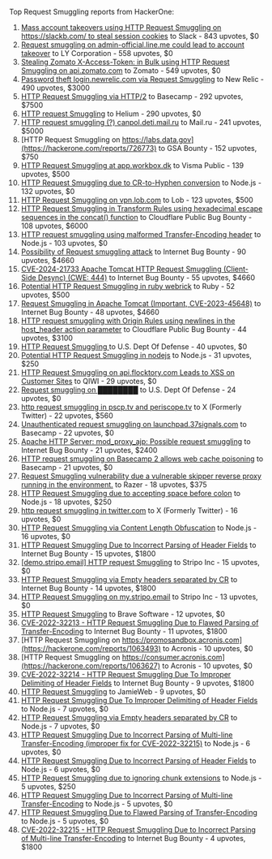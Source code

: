 Top Request Smuggling reports from HackerOne:

1. [Mass account takeovers using HTTP Request Smuggling on https://slackb.com/ to steal session cookies](https://hackerone.com/reports/737140) to Slack - 843 upvotes, $0
2. [Request smuggling on admin-official.line.me could lead to account takeover](https://hackerone.com/reports/740037) to LY Corporation - 558 upvotes, $0
3. [Stealing Zomato X-Access-Token: in Bulk using HTTP Request Smuggling on api.zomato.com](https://hackerone.com/reports/771666) to Zomato - 549 upvotes, $0
4. [Password theft login.newrelic.com via Request Smuggling](https://hackerone.com/reports/498052) to New Relic - 490 upvotes, $3000
5. [HTTP Request Smuggling via HTTP/2](https://hackerone.com/reports/1211724) to Basecamp - 292 upvotes, $7500
6. [HTTP request Smuggling](https://hackerone.com/reports/867952) to Helium - 290 upvotes, $0
7. [HTTP request smuggling (?) canpol.deti.mail.ru](https://hackerone.com/reports/957881) to Mail.ru - 241 upvotes, $5000
8. [HTTP Request Smuggling on https://labs.data.gov](https://hackerone.com/reports/726773) to GSA Bounty - 152 upvotes, $750
9. [HTTP Request Smuggling at app.workbox.dk](https://hackerone.com/reports/919988) to Visma Public - 139 upvotes, $500
10. [HTTP Request Smuggling due to CR-to-Hyphen conversion](https://hackerone.com/reports/922597) to Node.js - 132 upvotes, $0
11. [HTTP Request Smuggling on vpn.lob.com](https://hackerone.com/reports/694604) to Lob - 123 upvotes, $500
12. [HTTP Request Smuggling in Transform Rules using hexadecimal escape sequences in the concat() function](https://hackerone.com/reports/1478633) to Cloudflare Public Bug Bounty - 108 upvotes, $6000
13. [HTTP request smuggling using malformed Transfer-Encoding header](https://hackerone.com/reports/735748) to Node.js - 103 upvotes, $0
14. [Possibility of Request smuggling attack](https://hackerone.com/reports/2280391) to Internet Bug Bounty - 90 upvotes, $4660
15. [CVE-2024-21733 Apache Tomcat HTTP Request Smuggling (Client- Side Desync) (CWE: 444)](https://hackerone.com/reports/2327341) to Internet Bug Bounty - 55 upvotes, $4660
16. [Potential HTTP Request Smuggling in ruby webrick](https://hackerone.com/reports/965267) to Ruby - 52 upvotes, $500
17. [Request Smuggling in Apache Tomcat (Important, CVE-2023-45648)](https://hackerone.com/reports/2299692) to Internet Bug Bounty - 48 upvotes, $4660
18. [HTTP request smuggling with Origin Rules using newlines in the host_header action parameter](https://hackerone.com/reports/1575912) to Cloudflare Public Bug Bounty - 44 upvotes, $3100
19. [HTTP Request Smuggling ](https://hackerone.com/reports/1120982) to U.S. Dept Of Defense - 40 upvotes, $0
20. [Potential HTTP Request Smuggling in nodejs](https://hackerone.com/reports/1002188) to Node.js - 31 upvotes, $250
21. [HTTP Request Smuggling on api.flocktory.com Leads to XSS on Customer Sites](https://hackerone.com/reports/955170) to QIWI - 29 upvotes, $0
22. [Request smuggling on ████████](https://hackerone.com/reports/526880) to U.S. Dept Of Defense - 24 upvotes, $0
23. [http request smuggling in pscp.tv and periscope.tv](https://hackerone.com/reports/713285) to X (Formerly Twitter) - 22 upvotes, $560
24. [Unauthenticated request smuggling on launchpad.37signals.com](https://hackerone.com/reports/867577) to Basecamp - 22 upvotes, $0
25. [Apache HTTP Server: mod_proxy_ajp: Possible request smuggling](https://hackerone.com/reports/1594627) to Internet Bug Bounty - 21 upvotes, $2400
26. [HTTP request smuggling on Basecamp 2 allows web cache poisoning](https://hackerone.com/reports/919175) to Basecamp - 21 upvotes, $0
27. [Request Smuggling vulnerability due a vulnerable skipper reverse proxy running in the environment.](https://hackerone.com/reports/711679) to Razer - 18 upvotes, $375
28. [HTTP Request Smuggling due to accepting space before colon](https://hackerone.com/reports/1238709) to Node.js - 18 upvotes, $250
29. [http request smuggling in  twitter.com](https://hackerone.com/reports/715996) to X (Formerly Twitter) - 16 upvotes, $0
30. [HTTP Request Smuggling via Content Length Obfuscation](https://hackerone.com/reports/2237099) to Node.js - 16 upvotes, $0
31. [HTTP Request Smuggling Due to Incorrect Parsing of Header Fields](https://hackerone.com/reports/1888760) to Internet Bug Bounty - 15 upvotes, $1800
32. [[demo.stripo.email] HTTP request Smuggling](https://hackerone.com/reports/1631228) to Stripo Inc - 15 upvotes, $0
33. [HTTP Request Smuggling via Empty headers separated by CR](https://hackerone.com/reports/2032842) to Internet Bug Bounty - 14 upvotes, $1800
34. [HTTP Request Smuggling on my.stripo.email](https://hackerone.com/reports/777651) to Stripo Inc - 13 upvotes, $0
35. [HTTP Request Smuggling](https://hackerone.com/reports/866382) to Brave Software - 12 upvotes, $0
36. [ CVE-2022-32213 - HTTP Request Smuggling Due to Flawed Parsing of Transfer-Encoding](https://hackerone.com/reports/1630668) to Internet Bug Bounty - 11 upvotes, $1800
37. [HTTP Request Smuggling on https://promosandbox.acronis.com](https://hackerone.com/reports/1063493) to Acronis - 10 upvotes, $0
38. [HTTP Request Smuggling on https://consumer.acronis.com](https://hackerone.com/reports/1063627) to Acronis - 10 upvotes, $0
39. [CVE-2022-32214 - HTTP Request Smuggling Due To Improper Delimiting of Header Fields](https://hackerone.com/reports/1630669) to Internet Bug Bounty - 9 upvotes, $1800
40. [HTTP Request Smuggling](https://hackerone.com/reports/643225) to JamieWeb - 9 upvotes, $0
41. [HTTP Request Smuggling Due To Improper Delimiting of Header Fields](https://hackerone.com/reports/1524692) to Node.js - 7 upvotes, $0
42. [HTTP Request Smuggling via Empty headers separated by CR](https://hackerone.com/reports/2001873) to Node.js - 7 upvotes, $0
43. [HTTP Request Smuggling Due to Incorrect Parsing of Multi-line Transfer-Encoding (improper fix for CVE-2022-32215)](https://hackerone.com/reports/1665156) to Node.js - 6 upvotes, $0
44. [HTTP Request Smuggling Due to Incorrect Parsing of Header Fields](https://hackerone.com/reports/1675191) to Node.js - 6 upvotes, $0
45. [HTTP Request Smuggling due to ignoring chunk extensions](https://hackerone.com/reports/1238099) to Node.js - 5 upvotes, $250
46. [HTTP Request Smuggling Due to Incorrect Parsing of Multi-line Transfer-Encoding](https://hackerone.com/reports/1501679) to Node.js - 5 upvotes, $0
47. [HTTP Request Smuggling Due to Flawed Parsing of Transfer-Encoding ](https://hackerone.com/reports/1524555) to Node.js - 5 upvotes, $0
48. [ CVE-2022-32215 - HTTP Request Smuggling Due to Incorrect Parsing of Multi-line Transfer-Encoding](https://hackerone.com/reports/1630667) to Internet Bug Bounty - 4 upvotes, $1800

